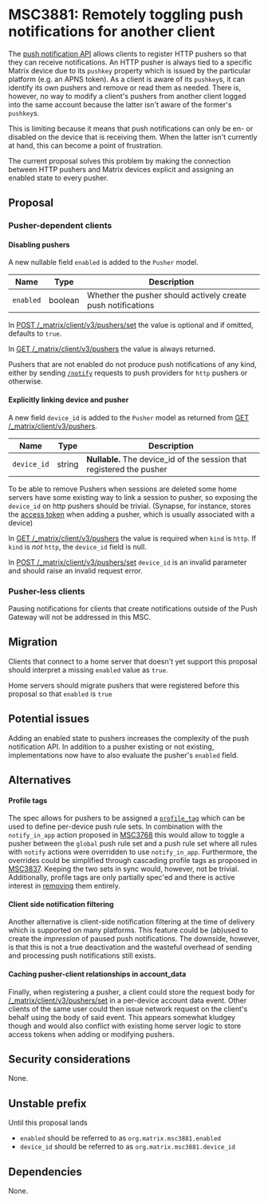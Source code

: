 # MSC3881: Remotely toggling push notifications for another client

The [push notification API](https://spec.matrix.org/v1.3/client-server-api/#push-notifications) allows clients to
register HTTP pushers so that they can receive notifications. An HTTP pusher is always tied to a specific Matrix device
due to its `pushkey` property which is issued by the particular platform (e.g. an APNS token). As a client is aware of
its `pushkey`s, it can identify its own pushers and remove or read them as needed. There is, however, no way to modify a
client's pushers from another client logged into the same account because the latter isn't aware of the former's
`pushkey`s.

This is limiting because it means that push notifications can only be en- or disabled on the device that is receiving
them. When the latter isn't currently at hand, this can become a point of frustration.

The current proposal solves this problem by making the connection between HTTP pushers and Matrix devices explicit and
assigning an enabled state to every pusher.

## Proposal

### Pusher-dependent clients

#### Disabling pushers
A new nullable field `enabled` is added to the `Pusher` model.

| Name | Type | Description |
|------|------|-------------|
| `enabled` | boolean | Whether the pusher should actively create push notifications

In [POST /_matrix/client/v3/pushers/set](https://spec.matrix.org/v1.3/client-server-api/#post_matrixclientv3pushersset)
the value is optional and if omitted, defaults to `true`.

In [GET /_matrix/client/v3/pushers](https://spec.matrix.org/v1.3/client-server-api/#get_matrixclientv3pushers) the value
is always returned.

Pushers that are not enabled do not produce push notifications of any kind, either by sending
[`/notify`](https://spec.matrix.org/v1.3/push-gateway-api/#post_matrixpushv1notify) requests to push providers for
`http` pushers or otherwise.

#### Explicitly linking device and pusher
A new field `device_id` is added to the `Pusher` model as returned from [GET
/_matrix/client/v3/pushers](https://spec.matrix.org/v1.3/client-server-api/#get_matrixclientv3pushers).

| Name | Type | Description |
|------|------|-------------|
| `device_id` | string | **Nullable.** The device_id of the session that registered the pusher


To be able to remove Pushers when sessions are deleted some home servers have some existing way to link a session to
pusher, so exposing the `device_id` on http pushers should be trivial. (Synapse, for instance, stores the [access
token](https://github.com/matrix-org/synapse/blob/3d201151152ca8ba9b9aae8da5b76a26044cc85f/synapse/storage/databases/main/pusher.py#L487)
when adding a pusher, which is usually associated with a device)

In [GET /_matrix/client/v3/pushers](https://spec.matrix.org/v1.3/client-server-api/#get_matrixclientv3pushers) the value
is required when `kind` is `http`. If `kind` is _not_ `http`, the `device_id` field is null.

In [POST /_matrix/client/v3/pushers/set](https://spec.matrix.org/v1.3/client-server-api/#post_matrixclientv3pushersset)
`device_id` is an invalid parameter and should raise an invalid request error.


### Pusher-less clients

Pausing notifications for clients that create notifications outside of the Push Gateway will not be addressed in this
MSC.

## Migration

Clients that connect to a home server that doesn't yet support this proposal should interpret a missing `enabled` value
as `true`.

Home servers should migrate pushers that were registered before this proposal so that `enabled` is `true`

## Potential issues

Adding an enabled state to pushers increases the complexity of the push notification API. In addition to a pusher
existing or not existing, implementations now have to also evaluate the pusher's `enabled` field.

## Alternatives


#### Profile tags
The spec allows for pushers to be assigned a
[`profile_tag`](https://spec.matrix.org/v1.3/client-server-api/#post_matrixclientv3pushersset) which can be used to
define per-device push rule sets. In combination with the `notify_in_app` action proposed in
[MSC3768](https://github.com/matrix-org/matrix-spec-proposals/pull/3768) this would allow to toggle a pusher between the
`global` push rule set and a push rule set where all rules with `notify` actions were overridden to use `notify_in_app`.
Furthermore, the overrides could be simplified through cascading profile tags as proposed in
[MSC3837](https://github.com/matrix-org/matrix-spec-proposals/pull/3837). Keeping the two sets in sync would, however,
not be trivial. Additionally, profile tags are only partially spec'ed and there is active interest in
[removing](https://github.com/matrix-org/matrix-spec/issues/637) them entirely.

#### Client side notification filtering
Another alternative is client-side notification filtering at the time of delivery which is supported on many platforms.
This feature could be (ab)used to create the _impression_ of paused push notifications. The downside, however, is that
this is not a true deactivation and the wasteful overhead of sending and processing push notifications still exists.

#### Caching pusher-client relationships in account_data
Finally, when registering a pusher, a client could store the request body for
[/_matrix/client/v3/pushers/set](https://spec.matrix.org/v1.3/client-server-api/#post_matrixclientv3pushersset) in a
per-device account data event. Other clients of the same user could then issue network request on the client's behalf
using the body of said event. This appears somewhat kludgey though and would also conflict with existing home server
logic to store access tokens when adding or modifying pushers.

## Security considerations

None.

## Unstable prefix

Until this proposal lands
    
- `enabled` should be referred to as `org.matrix.msc3881.enabled`
- `device_id` should be referred to as `org.matrix.msc3881.device_id`

## Dependencies

None.

